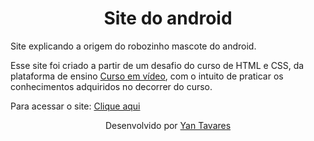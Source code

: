 <h1 align=center>Site do android</h1>
<p>Site explicando a origem do robozinho mascote do android.</p>
<p>Esse site foi criado a partir de um desafio do curso de HTML e CSS, da plataforma de ensino <a href="https://www.cursoemvideo.com/" target = "_blank" rel = "external" >Curso em vídeo</a>, com o intuito de praticar os conhecimentos adquiridos no decorrer do curso.</p>
<p>Para acessar o site:  <a href="https://yantvrs.github.io/Site_do_android/Code/index.html" target = "_blank" rel = "external" >Clique aqui</a></p>

<div align=center>
    <p>Desenvolvido por <a href="https://github.com/yantvrs" target = "_blank" rel = "external" >Yan Tavares</a></p>
</div>
